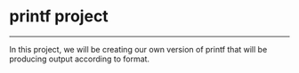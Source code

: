 # printf project
***
In this project, we will be creating our own version of printf that will be producing output according to format.
